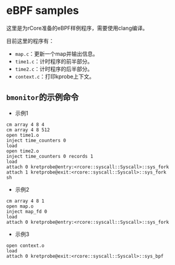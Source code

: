 # eBPF samples

这里是为rCore准备的eBPF样例程序，需要使用clang编译。

目前这里的程序有：
+ `map.c`：更新一个map并输出信息。
+ `time1.c`：计时程序的前半部分。
+ `time2.c`：计时程序的后半部分。
+ `context.c`：打印kprobe上下文。

## `bmonitor`的示例命令

+ 示例1

```
cm array 4 8 4
cm array 4 8 512
open time1.o
inject time_counters 0
load
open time2.o
inject time_counters 0 records 1
load
attach 0 kretprobe@entry:<rcore::syscall::Syscall>::sys_fork
attach 1 kretprobe@exit:<rcore::syscall::Syscall>::sys_fork
sh
```

+ 示例2

```
cm array 4 8 1
open map.o
inject map_fd 0
load
attach 0 kretprobe@entry:<rcore::syscall::Syscall>::sys_fork
```

+ 示例3

```
open context.o
load
attach 0 kretprobe@exit:<rcore::syscall::Syscall>::sys_bpf
```
